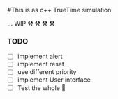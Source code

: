 
#This is as c++ TrueTime simulation


... WIP ⚒  ⚒  ⚒  ⚒


### TODO
- [ ] implement alert
- [ ] implement reset
- [ ] use different priority
- [ ] implement User interface
- [ ] Test the whole 💩
